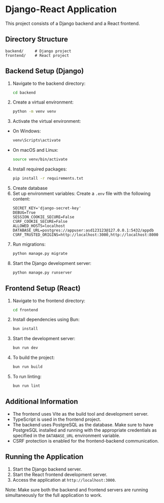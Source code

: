 # Django-React Application

This project consists of a Django backend and a React frontend.

## Directory Structure

```
backend/     # Django project
frontend/    # React project
```

## Backend Setup (Django)

1. Navigate to the backend directory:
    ```sh
    cd backend
    ```
2. Create a virtual environment:
    ```sh
    python -m venv venv
    ```
3. Activate the virtual environment:
- On Windows:
    ```sh
    venv\Scripts\activate
    ```
- On macOS and Linux:
    ```sh
    source venv/bin/activate
    ```
4. Install required packages:
    ```sh
    pip install -r requirements.txt
    ```
5. Create database
6. Set up environment variables:
Create a `.env` file with the following content:
    ```
    SECRET_KEY='django-secret-key'
    DEBUG=True
    SESSION_COOKIE_SECURE=False
    CSRF_COOKIE_SECURE=False
    ALLOWED_HOSTS=localhost
    DATABASE_URL=postgres://appuser:asd123123@127.0.0.1:5432/appdb
    CSRF_TRUSTED_ORIGINS=http://localhost:3000,http://localhost:8000
    ```
7. Run migrations:
    ```sh
    python manage.py migrate
    ```
8. Start the Django development server:
    ```sh
    python manage.py runserver
    ```

## Frontend Setup (React)

1. Navigate to the frontend directory:
    ```sh
    cd frontend
    ```
2. Install dependencies using Bun:
    ```sh
    bun install
    ```
3. Start the development server:
    ```sh
    bun run dev
    ```
4. To build the project:
    ```sh
    bun run build
    ```
5. To run linting:
    ```sh
    bun run lint
    ```

## Additional Information

- The frontend uses Vite as the build tool and development server.
- TypeScript is used in the frontend project.
- The backend uses PostgreSQL as the database. Make sure to have PostgreSQL installed and running with the appropriate credentials as specified in the `DATABASE_URL` environment variable.
- CSRF protection is enabled for the frontend-backend communication.

## Running the Application

1. Start the Django backend server.
2. Start the React frontend development server.
3. Access the application at `http://localhost:3000`.

Note: Make sure both the backend and frontend servers are running simultaneously for the full application to work.